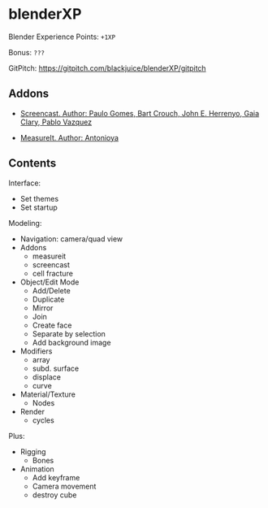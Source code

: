 # blenderXP

Blender Experience Points: `+1XP`

Bonus: `???`

GitPitch: https://gitpitch.com/blackjuice/blenderXP/gitpitch

## Addons

* [Screencast. Author:  Paulo Gomes, Bart Crouch, John E. Herrenyo, Gaia Clary, Pablo Vazquez](https://wiki.blender.org/index.php/Extensions:2.6/Py/Scripts/3D_interaction/Screencast_Key_Status_Tool)

* [MeasureIt. Author: Antonioya](https://github.com/Antonioya/blender/tree/master/measureit)

## Contents

Interface:

* Set themes
* Set startup

Modeling:

* Navigation: camera/quad view
* Addons
	* measureit
	* screencast
	* cell fracture
* Object/Edit Mode
	* Add/Delete
	* Duplicate
	* Mirror
	* Join
	* Create face
	* Separate by selection
	* Add background image
* Modifiers
	* array
	* subd. surface
	* displace
	* curve
* Material/Texture
	* Nodes
* Render
	* cycles

Plus:

* Rigging
	* Bones
* Animation
	* Add keyframe
	* Camera movement
	* destroy cube
